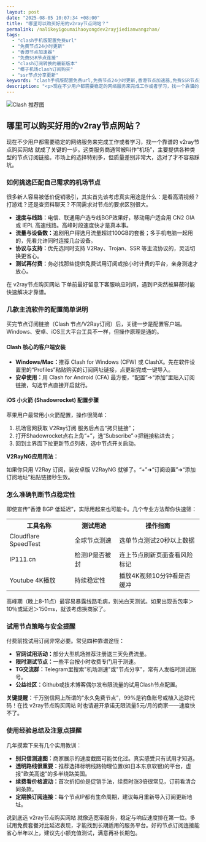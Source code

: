 ```yaml
---
layout: post
date: "2025-08-05 10:07:34 +08:00"
title: "哪里可以购买好用的v2ray节点网站？"
permalink: /nalikeyigoumaihaoyongdev2rayjiedianwangzhan/
tags:
  - "clash手机版配置免费url"
  - "免费节点24小时更新"
  - "香港节点加速器"
  - "免费SSR节点连接"
  - "clash订阅转换的最新版本"
  - "椰子机场clash订阅购买"
  - "ssr节点分享更新"
keywords: "clash手机版配置免费url,免费节点24小时更新,香港节点加速器,免费SSR节点连接,clash订阅转换的最新版本,椰子机场clash订阅购买,ssr节点分享更新"
description: "<p>现在不少用户都需要稳定的网络服务来完成工作或者学习，找一个靠谱的 v2ray节点购买网站 就成了关键的一步。这类服务商通常被叫作“机场”，主要提供各种类型的节点订阅链接。市场上的选择特别多，但质量差别非常大，选对了才不容易踩坑。</p>"
---
```


![Clash 推荐图](https://clashjd.github.io/assets/img/一元机场订阅.png)

## 哪里可以购买好用的v2ray节点网站？

<p>现在不少用户都需要稳定的网络服务来完成工作或者学习，找一个靠谱的 v2ray节点购买网站 就成了关键的一步。这类服务商通常被叫作“机场”，主要提供各种类型的节点订阅链接。市场上的选择特别多，但质量差别非常大，选对了才不容易踩坑。</p>
<h3>如何挑选匹配自己需求的机场节点</h3>
<p>很多新人容易被低价促销吸引，其实首先该考虑真实用途是什么：是看高清视频？打游戏？还是查资料聊天？不同需求对节点的要求区别很大。</p>
<ul>
<li><strong>速度与线路：</strong>电信、联通用户选专线BGP效果好，移动用户适合用 CN2 GIA 或 IEPL 高速线路。高峰时段速度快才是真本事。</li>
<li><strong>流量与设备数：</strong>追剧用户得选月流量超过100GB的套餐；多手机电脑一起用的，先看允许同时连接几台设备。</li>
<li><strong>协议与支持：</strong>优先选同时支持 V2Ray、Trojan、SSR 等主流协议的，灵活切换更省心。</li>
<li><strong>测试再付费：</strong>务必找那些提供免费试用订阅或按小时计费的平台，亲身测速才放心。</li>
</ul>
<p>在 v2ray节点购买网站 下单前最好留意下客服响应时间，遇到IP突然被屏蔽时能快速解决才靠谱。</p>
<h3>几款主流软件的配置简单说明</h3>
<p>买完节点订阅链接（Clash 节点/V2Ray订阅）后，关键一步是配置客户端。Windows、安卓、iOS三大平台工具不一样，但操作原理是通的。</p>
<h4>Clash 核心的客户端安装</h4>
<ul>
<li><strong>Windows/Mac：</strong>推荐 Clash for Windows (CFW) 或 ClashX。先在软件设置里的“Profiles”粘贴购买的订阅网址链接，点更新完成一键导入。</li>
<li><strong>安卓使用：</strong>用 Clash for Android (CFA) 最方便，“配置”→“添加”里贴入订阅链接，勾选节点直接开启就行。</li>
</ul>
<h4>iOS 小火箭 (Shadowrocket) 配置步骤</h4>
<p>苹果用户最常用小火箭配置，操作很简单：</p>
<ol>
<li>机场官网获取 V2Ray订阅 服务后点击“拷贝链接”；</li>
<li>打开Shadowrocket点右上角“+”，选“Subscribe”→把链接粘进去；</li>
<li>回到主界面下拉更新节点列表，选中节点开关启动。</li>
</ol>
<strong>V2RayNG应用用法：</strong>
<p>如果你只用 V2Ray 订阅，装安卓版 V2RayNG 就够了。“+”➜“订阅设置”➜“添加订阅地址”粘贴链接秒生效。</p>
<h3>怎么准确判断节点稳定性</h3>
<p>即使宣传“香港 BGP 低延迟”，实际用起来也可能卡。几个专业方法帮你快速筛：</p>
<table>
<tr>
<th>工具名称</th>
<th>测试用途</th>
<th>操作指南</th>
</tr>
<tr>
<td>Cloudflare SpeedTest</td>
<td>全球节点测速</td>
<td>选单节点测试20秒以上数据</td>
</tr>
<tr>
<td>IP111.cn</td>
<td>检测IP是否被封</td>
<td>连上节点刷新页面查看风险标记</td>
</tr>
<tr>
<td>Youtube 4K播放</td>
<td>持续稳定性</td>
<td>播放4K视频10分钟看是否缓冲</td>
</tr>
</table>
<p>高峰期（晚上8-11点）最容易暴露线路毛病，别光白天测试。如果出现丢包率＞10％或延迟＞150ms，就该考虑换商家了。</p>
<h3>试用节点策略与安全提醒</h3>
<p>付费前找试用订阅非常必要。常见四种靠谱途径：</p>
<ul>
<li><strong>官网试用活动：</strong>部分大型机场推荐注册送三天免费流量。</li>
<li><strong>限时测试节点：</strong>一些平台按小时收费专门用于测速。</li>
<li><strong>TG交流群：</strong>Telegram里搜索"机场测速"或"节点分享"，常有人发临时测试账号。</li>
<li><strong>公益社区：</strong>Github或技术博客偶尔发布限流量的试用Clash节点配置。</li>
</ul>
<p><strong>关键提醒：</strong>千万别信网上所谓的“永久免费节点”，99%是钓鱼账号或植入追踪代码！在找 v2ray节点购买网站 时也请避开承诺无限流量5元/月的商家——速度快不了。</p>
<h3>使用经验总结及注意点提醒</h3>
<p>几年摸索下来有几个实用教训：</p>
<ul>
<li><strong>别只信测速图：</strong>商家展示的速度截图可能优化过。真实感受只有试用才知道。</li>
<li><strong>透明路线很重要：</strong>推荐选择标明线路物理位置(如日本东京软银)的平台，虚报"欧美高速"的多半绕路美国。</li>
<li><strong>续费看价格波动：</strong>首次折扣价是促销手法，续费时涨3倍很常见，订前看清合同条款。</li>
<li><strong>定期换订阅连接：</strong>每个节点IP都有生命周期，建议每月重新导入订阅更新地址。</li>
</ul>
<p>说到底选 v2ray节点购买网站 就像选宽带服务，稳定与响应速度排在第一位。多试用免费套餐对比延迟表现，才能找到长期适用的服务平台。好的节点订阅连接能省心半年以上，建议先小额充值测试，满意再补长期包。</p>